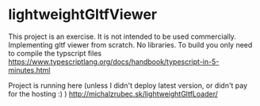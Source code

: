 # lightweightGltfViewer

This project is an exercise. It is not intended to be used commercially.  
Implementing gltf viewer from scratch. No libraries.
To build you only need to compile the typscript files https://www.typescriptlang.org/docs/handbook/typescript-in-5-minutes.html

Project is running here (unless I didn't deploy latest version, or didn't pay for the hosting :) )
http://michalzrubec.sk/lightweightGltfLoader/
